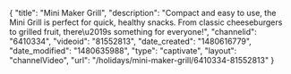 {
    "title": "Mini Maker Grill",
    "description": "Compact and easy to use, the Mini Grill is perfect for quick, healthy snacks. From classic cheeseburgers to grilled fruit, there\u2019s something for everyone!",
    "channelid": "6410334",
    "videoid": "81552813",
    "date_created": "1480616779",
    "date_modified": "1480635988",
    "type": "captivate",
    "layout": "channelVideo",
    "url": "\/holidays\/mini-maker-grill\/6410334-81552813"
}